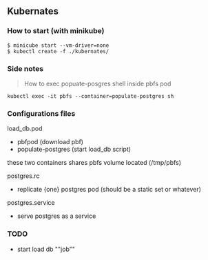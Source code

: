 ## Kubernates

### How to start (with minikube)

```
$ minicube start --vm-driver=none
$ kubectl create -f ./kubernates/
```

### Side notes

>How to exec  popuate-posgres shell inside pbfs pod
```
kubectl exec -it pbfs --container=populate-postgres sh
```

### Configurations files
load_db.pod 
 - pbfpod (download pbf)
 - populate-postgres (start load_db script)
 
 these two containers shares pbfs volume located (/tmp/pbfs)
 
 postgres.rc
  - replicate {one} postgres pod (should be a static set or whatever)
 
 postgres.service
  - serve postgres as a service
  
  
### TODO
 - start load db ""job""
 